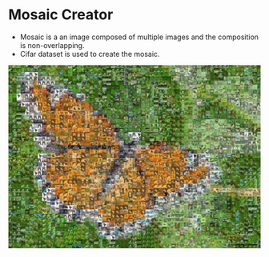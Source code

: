 # Mosaic Creator
- Mosaic is a an image composed of multiple images and the composition is non-overlapping.
- Cifar dataset is used to create the mosaic.

</a>
<p align="center">
    <img src="https://github.com/annabond1001/mosaic-creator-cifar/blob/master/demo.jpg?raw=true", width="650">
</p>

